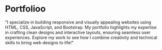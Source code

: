 # Portfolioo
"I specialize in building responsive and visually appealing websites using HTML, CSS, JavaScript, and Bootstrap. My portfolio highlights my expertise in crafting clean designs and interactive layouts, ensuring seamless user experiences. Explore my work to see how I combine creativity and technical skills to bring web designs to life!"
